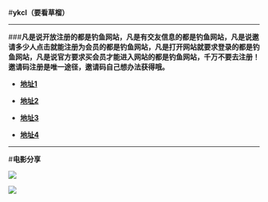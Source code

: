 <!-- Global site tag (gtag.js) - Google Analytics -->
<script async src="https://www.googletagmanager.com/gtag/js?id=UA-128679952-1"></script>
<script>
  window.dataLayer = window.dataLayer || [];
  function gtag(){dataLayer.push(arguments);}
  gtag('js', new Date());

  gtag('config', 'UA-128679952-1');
</script>

#**ykcl（要看草榴）**

------

###**凡是说开放注册的都是钓鱼网站，凡是有交友信息的都是钓鱼网站，凡是说邀请多少人点击就能注册为会员的都是钓鱼网站，凡是打开网站就要求登录的都是钓鱼网站，凡是说官方要求买会员才能进入网站的都是钓鱼网站，千万不要去注册！邀请码注册是唯一途径，邀请码自己想办法获得哦。**

*  **[地址1](https://about.me/ykc)**
  
*  **[地址2](https://www.baidu.com)**
  
*  **[地址3](https://www.baidu.com)**
  
* **[地址4](https://www.baidu.com)**

------

#**电影分享**



![](http://ww2.sinaimg.cn/mw690/005zXVmagw1f5h0brd2uvg30fk06enpf.gif)



![](http://www.230668.com/Public/images/l5.png)



